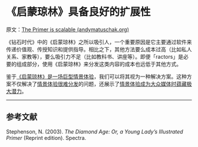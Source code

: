 # 《启蒙琼林》具备良好的扩展性

原文：[The Primer is scalable (andymatuschak.org)](https://notes.andymatuschak.org/zUwC5h2fhfpi9hqqU7ZHAQT)

《钻石时代》中的《启蒙琼林》之所以吸引人，一个重要原因是它主要通过软件来传递价值观、传授知识和提供指导。相比之下，其他方法要么成本过高（比如私人关系、家教等），要么吸引力不足（比如教科书、讲座等）。即便「ractors」是必要的组成部分，使用《启蒙琼林》来分发这类内容的成本也远低于其他方式。

鉴于[《启蒙琼林》是一场巨型情景体验](https://notes.andymatuschak.org/zY9FkPizEf7uncVi5NdWyMc)，我们可以将其视为一种解决方案。这种方案不仅解决了[情景体验很难分发](https://notes.andymatuschak.org/zGNVRh1q5gGeF88PbmYu4BB)的问题，还展示了[情景体验成为大众媒体时蕴藏极大潜力](https://notes.andymatuschak.org/z984ZZLbG4wREM6HAZAovMB)。

------

## 参考文献

Stephenson, N. (2003). *The Diamond Age: Or, a Young Lady’s Illustrated Primer* (Reprint edition). Spectra.